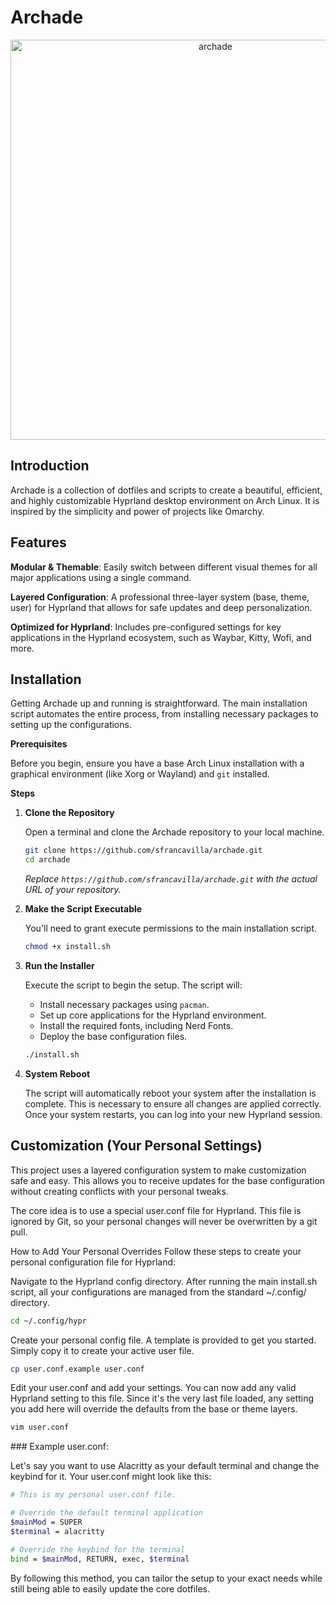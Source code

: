 # Archade
<p align="center">
<img width="auto" height="640" alt="archade" src="https://github.com/user-attachments/assets/78f38ec9-07db-4d7a-aeaa-54350a5df3ea" />
</p>

## Introduction
Archade is a collection of dotfiles and scripts to create a beautiful, efficient, and highly customizable Hyprland desktop environment on Arch Linux. It is inspired by the simplicity and power of projects like Omarchy.

## Features

**Modular & Themable**: Easily switch between different visual themes for all major applications using a single command.

**Layered Configuration**: A professional three-layer system (base, theme, user) for Hyprland that allows for safe updates and deep personalization.

**Optimized for Hyprland**: Includes pre-configured settings for key applications in the Hyprland ecosystem, such as Waybar, Kitty, Wofi, and more.

## Installation

Getting Archade up and running is straightforward. The main installation script automates the entire process, from installing necessary packages to setting up the configurations.

**Prerequisites**

Before you begin, ensure you have a base Arch Linux installation with a graphical environment (like Xorg or Wayland) and `git` installed.

**Steps**

1.  **Clone the Repository**

    Open a terminal and clone the Archade repository to your local machine.

    ```bash
    git clone https://github.com/sfrancavilla/archade.git
    cd archade
    ```
    *Replace `https://github.com/sfrancavilla/archade.git` with the actual URL of your repository.*

2.  **Make the Script Executable**

    You'll need to grant execute permissions to the main installation script.

    ```bash
    chmod +x install.sh
    ```

3.  **Run the Installer**

    Execute the script to begin the setup. The script will:
    - Install necessary packages using `pacman`.
    - Set up core applications for the Hyprland environment.
    - Install the required fonts, including Nerd Fonts.
    - Deploy the base configuration files.

    ```bash
    ./install.sh
    ```

4.  **System Reboot**

    The script will automatically reboot your system after the installation is complete. This is necessary to ensure all changes are applied correctly. Once your system restarts, you can log into your new Hyprland session.

## Customization (Your Personal Settings)
This project uses a layered configuration system to make customization safe and easy. This allows you to receive updates for the base configuration without creating conflicts with your personal tweaks.

The core idea is to use a special user.conf file for Hyprland. This file is ignored by Git, so your personal changes will never be overwritten by a git pull.

How to Add Your Personal Overrides
Follow these steps to create your personal configuration file for Hyprland:

Navigate to the Hyprland config directory. After running the main install.sh script, all your configurations are managed from the standard ~/.config/ directory.

```bash
cd ~/.config/hypr
```

Create your personal config file. A template is provided to get you started. Simply copy it to create your active user file.

```bash
cp user.conf.example user.conf
```

Edit your user.conf and add your settings. You can now add any valid Hyprland setting to this file. Since it's the very last file loaded, any setting you add here will override the defaults from the base or theme layers.

```bash
vim user.conf
```

### Example user.conf:

Let's say you want to use Alacritty as your default terminal and change the keybind for it. Your user.conf might look like this:

```bash
# This is my personal user.conf file.

# Override the default terminal application
$mainMod = SUPER
$terminal = alacritty

# Override the keybind for the terminal
bind = $mainMod, RETURN, exec, $terminal
```

By following this method, you can tailor the setup to your exact needs while still being able to easily update the core dotfiles.